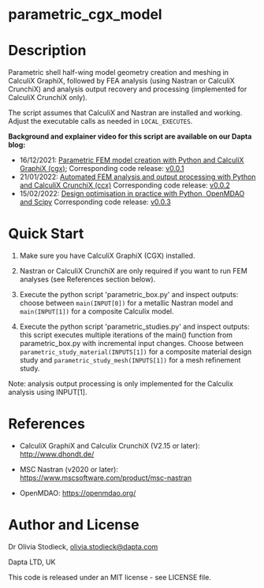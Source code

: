 # parametric_cgx_model

# Description

Parametric shell half-wing model geometry creation and meshing in CalculiX GraphiX, followed by FEA analysis (using Nastran or CalculiX CrunchiX) and analysis output recovery and processing (implemented for CalculiX CrunchiX only).

The script assumes that CalculiX and Nastran are installed and working. Adjust the executable calls as needed in `LOCAL_EXECUTES`.

**Background and explainer video for this script are available on our Dapta blog:**

* 16/12/2021: [Parametric FEM model creation with Python and CalculiX GraphiX (cgx)](https://medium.com/daptablog/parametric-fem-model-creation-with-python-and-calculix-graphix-cgx-4b654bb8f33e);
Corresponding code release: [v0.0.1](https://github.com/daptablade/parametric_cgx_model/releases/tag/v0.0.1)
* 21/01/2022: [Automated FEM analysis and output processing with Python and CalculiX CrunchiX (ccx)](https://medium.com/daptablog/automated-fem-analysis-and-output-processing-with-python-and-calculix-crunchix-ccx-428d445fb1a) Corresponding code release: [v0.0.2](https://github.com/daptablade/parametric_cgx_model/releases/tag/v0.0.2)
* 15/02/2022: [Design optimisation in practice with Python, OpenMDAO and Scipy](https://medium.com/daptablog/design-optimisation-in-practice-with-python-openmdao-and-scipy-3a7f7ec1ad5b)
Corresponding code release: [v0.0.3](https://github.com/daptablade/parametric_cgx_model/releases/tag/v0.0.3)

# Quick Start

1. Make sure you have CalculiX GraphiX (CGX) installed.

2. Nastran or CalculiX CrunchiX are only required if you want to run FEM analyses (see References section below).

3. Execute the python script 'parametric_box.py' and inspect outputs: choose between `main(INPUT[0])` for a metallic Nastran model and `main(INPUT[1])` for a composite Calculix model.

4. Execute the python script 'parametric_studies.py' and inspect outputs: this script executes multiple iterations of the main() function from parametric_box.py with incremental input changes.
Choose between `parametric_study_material(INPUTS[1])` for a composite material design study and `parametric_study_mesh(INPUTS[1])` for a mesh refinement study.

Note: analysis output processing is only implemented for the Calculix analysis using INPUT[1].
# References

* CalculiX GraphiX and Calculix CrunchiX (V2.15 or later): http://www.dhondt.de/

* MSC Nastran (v2020 or later): https://www.mscsoftware.com/product/msc-nastran

* OpenMDAO: https://openmdao.org/

# Author and License

Dr Olivia Stodieck, olivia.stodieck@dapta.com

Dapta LTD, UK

This code is released under an MIT license - see LICENSE file.
